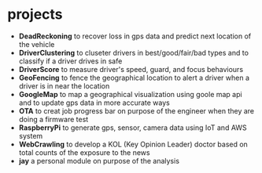 # projects
- **DeadReckoning** to recover loss in gps data and predict next location of the vehicle
- **DriverClustering** to cluseter drivers in best/good/fair/bad types and to classify if a driver drives in safe
- **DriverScore** to measure driver's speed, guard, and focus behaviours
- **GeoFencing** to fence the geographical location to alert a driver when a driver is in near the location
- **GoogleMap** to map a geographical visualization using goole map api and to update gps data in more accurate ways
- **OTA** to creat job progress bar on purpose of the engineer when they are doing a firmware test
- **RaspberryPi** to generate gps, sensor, camera data using IoT and AWS system
- **WebCrawling** to develop a KOL (Key Opinion Leader) doctor based on total counts of the exposure to the news
- **jay** a personal module on purpose of the analysis
